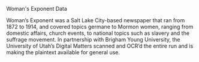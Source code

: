 Woman's Exponent Data

Woman’s Exponent was a Salt Lake City-based newspaper that ran from 1872 to 1914, and covered topics germane to Mormon women, ranging from domestic affairs, church events, to national topics such as slavery and the suffrage movement.  In partnership with Brigham Young University, the University of Utah’s Digital Matters scanned and OCR’d the entire run and is making the plaintext available for general use.
